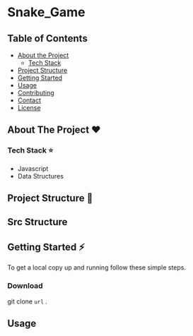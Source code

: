 # Snake_Game

## Table of Contents

* [About the Project](#about-the-project-heart)
  * [Tech Stack](#tech-stack-star)
* [Project Structure](#project-structure-blue_book)
* [Getting Started](#getting-started-zap)
* [Usage](#usage)
* [Contributing](#contributing-tada)
* [Contact](#contact-email)
* [License](#license)


## About The Project :heart:


### Tech Stack :star:

* Javascript
* Data Structures 

## Project Structure :blue_book:

## Src Structure

## Getting Started :zap:

To get a local copy up and running follow these simple steps.


### Download

git clone ```url``` . 

## Usage
